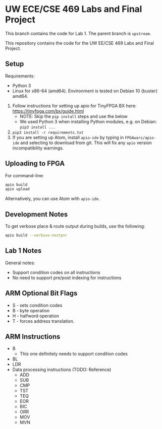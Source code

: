 # UW ECE/CSE 469 Labs and Final Project

This branch contains the code for Lab 1. The parent branch is `upstream`.

This repository contains the code for the UW EE/CSE 469 Labs and Final Project.

## Setup

Requirements:

* Python 3
* Linux for x86-64 (amd64). Environment is tested on Debian 10 (buster) amd64.

1. Follow instructions for setting up apio for TinyFPGA BX here: https://tinyfpga.com/bx/guide.html
	* NOTE: Skip the `pip install` steps and use the below
	* We used Python 3 when installing Python modules, e.g. on Debian: `pip3 install ...`
2. `pip3 install -r requirements.txt`
3. If you are setting up Atom, install `apio-ide` by typing in `FPGAwars/apio-ide` and selecting to download from git. This will fix any `apio` version incompatibility warnings.

## Uploading to FPGA

For command-line:

```sh
apio build
apio upload
```

Alternatively, you can use Atom with `apio-ide`.

## Development Notes

To get verbose place & route output during builds, use the following:

```sh
apio build --verbose-nextpnr
```

## Lab 1 Notes

General notes:

- Support condition codes on all instructions
- No need to support pre/post indexing for instructions

## ARM Optional Bit Flags

- S - sets condition codes
- B - byte operation
- H - halfword operation
- T - forces address translation.

## ARM Instructions

- B
  - This one definitely needs to support condition codes
- BL
- LDR
- Data processing instructions (TODO: Reference)
  - ADD
  - SUB
  - CMP
  - TST
  - TEQ
  - EOR
  - BIC
  - ORR
  - MOV
  - MVN
